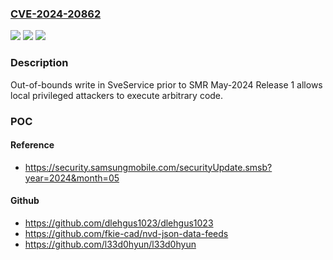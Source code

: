 ### [CVE-2024-20862](https://cve.mitre.org/cgi-bin/cvename.cgi?name=CVE-2024-20862)
![](https://img.shields.io/static/v1?label=Product&message=Samsung%20Mobile%20Devices&color=blue)
![](https://img.shields.io/static/v1?label=Version&message=n%2Fa&color=blue)
![](https://img.shields.io/static/v1?label=Vulnerability&message=CWE-787%20Out-of-bounds%20Write&color=brighgreen)

### Description

Out-of-bounds write in SveService prior to SMR May-2024 Release 1 allows local privileged attackers to execute arbitrary code.

### POC

#### Reference
- https://security.samsungmobile.com/securityUpdate.smsb?year=2024&month=05

#### Github
- https://github.com/dlehgus1023/dlehgus1023
- https://github.com/fkie-cad/nvd-json-data-feeds
- https://github.com/l33d0hyun/l33d0hyun

